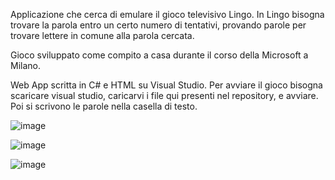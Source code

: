 Applicazione che cerca di emulare il gioco televisivo Lingo.
In Lingo bisogna trovare la parola entro un certo numero di tentativi, provando parole per trovare lettere in comune alla parola cercata.

Gioco sviluppato come compito a casa durante il corso della Microsoft a Milano.

Web App scritta in C# e HTML su Visual Studio.
Per avviare il gioco bisogna scaricare visual studio, caricarvi i file qui presenti nel repository, e avviare. Poi si scrivono le parole nella casella di testo.

![image](https://github.com/cla1994/Gioco-Lingo/assets/116500326/4e35b1ed-f7d7-466e-8fe2-cfe53b4ce65c)

![image](https://github.com/cla1994/Gioco-Lingo/assets/116500326/410203cc-e909-4e39-a55f-05415f491d77)

![image](https://github.com/cla1994/Gioco-Lingo/assets/116500326/c53c8e82-ee44-4087-98a5-6077ff298598)



